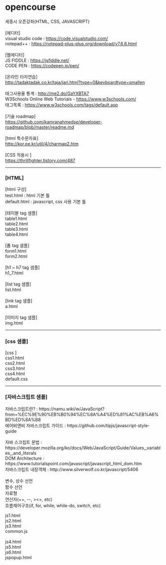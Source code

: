 # opencourse
세종시 오픈강좌(HTML, CSS, JAVASCRIPT)<br>
<br>
[에디터]<br>
visual studio code : https://code.visualstudio.com/<br>
notepad++ : https://notepad-plus-plus.org/download/v7.6.6.html<br>
<br>
[웹에디터]<br>
JS FIDDLE : https://jsfiddle.net/<br>
CODE PEN : https://codepen.io/pen/<br>
<br>
[온라인 타자연습]<br>
http://tadaktadak.co.kr/taja/jari.html?type=0&keyboardtype=smallen<br>
<br>
태그사용율 통계 :  http://me2.do/GaYXBTA7<br>
W3Schools Online Web Tutorials - https://www.w3schools.com/<br>
태그목록 : https://www.w3schools.com/tags/default.asp<br>
<br>
[기술 roadmap]<br>
https://github.com/kamranahmedse/developer-roadmap/blob/master/readme.md<br>
<br>
[html 특수문자표]<br>
http://kor.pe.kr/util/4/charmap2.htm<br>
<br>
[CSS 적용시 ]<br>
https://thrillfighter.tistory.com/487<br>
<hr>
<h3>[HTML]</h3>
[html 구성]<br>
test.html : html 기본 틀<br>
default.html : javascript, css 사용 기본 틀<br>
<br>
[테이블 tag 샘플]<br>
table1.html<br>
table2.html<br>
table3.html<br>
table4.html<br>
<br>
[폼 tag 샘플]<br>
form1.html<br>
form2.html<br>
<br>
[h1 ~ h7 tag 샘플]<br>
h1_7.html<br>
<br>
[list tag 샘플]<br>
list.html<br>
<br>
[link tag 샘플]<br>
a.html<br>
<br>
[이미지 tag 샘플]<br>
img.html<br>
<hr>
<h3>[css 샘플]</h3>
[css ]<br>
css1.html<br>
css2.html<br>
css3.html<br>
css4.html<br>
default.css<br>
<hr>
<h3>[자바스크립트 샘플]</h3>
자바스크립트란? : https://namu.wiki/w/JavaScript?from=%EC%9E%90%EB%B0%94%EC%8A%A4%ED%81%AC%EB%A6%BD%ED%8A%B8 <br>
에어비앤비 자바스크립트 가이드 : https://github.com/tipjs/javascript-style-guide<br>
<br>
자바 스크립트 문법 : https://developer.mozilla.org/ko/docs/Web/JavaScript/Guide/Values,_variables,_and_literals<br>
DOM Architecture : https://www.tutorialspoint.com/javascript/javascript_html_dom.htm<br>
자바스크립트 내장객체 : http://www.silverwolf.co.kr/javascript/5406<br>
<br>변수, 상수 선언
<br>함수 선언
<br>자료형
<br>연산자(++, --, ><=, etc)
<br>흐름제어구조(if, for, while, while-do, switch, etc)
<br>

js1.html<br>
js2.html<br>
js3.html<br>
common.js<br>
<br>
js4.html<br>
js5.html<br>
js6.html<br>
jspopup.html<br>
